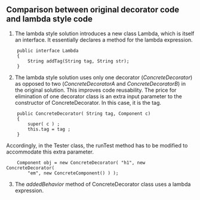 ## Comparison between original decorator code and lambda style code
1. The lambda style solution introduces a new class Lambda, which is itself an interface.  It essentially declares a method for the lambda expression.
```
    public interface Lambda
    {
        String addTag(String tag, String str);
    }
```
2. The lambda style solution uses only one decorator (*ConcreteDecorator*) as opposed to two (*ConcreteDecoratorA* and *ConcreteDecoratorB*) in the original solution.  This improves code reusability.  The price for elimination of one decorator class is an extra input parameter to the constructor of ConcreteDecorator.  In this case, it is the tag.
```
    public ConcreteDecorator( String tag, Component c)
    {
        super( c ) ;
        this.tag = tag ;
    }

```
Accordingly, in the Tester class, the runTest method has to be modified to accommodate this extra parameter.
```
    Component obj = new ConcreteDecorator( "h1", new ConcreteDecorator(
        "em", new ConcreteComponent() ) );
```
3. The *addedBehavior* method of ConcreteDecorator class uses a lambda expression.

